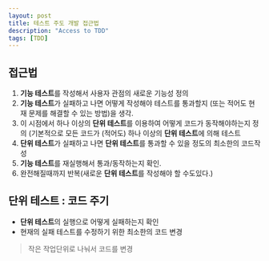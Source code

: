 ```yaml
---
layout: post
title: 테스트 주도 개발 접근법
description: "Access to TDD"
tags: [TDD]
---
```

## 접근법
1. **기능 테스트**를 작성해서 사용자 관점의 새로운 기능성 정의
2. **기능 테스트**가 실패하고 나면 어떻게 작성해야 테스트를 통과할지 (또는 적어도 현재 문제를 해결할 수 있는 방법)을 생각. 
3. 이 시점에서 하나 이상의 **단위 테스트**를 이용하여 어떻게 코드가 동작해야하는지 정의 (기본적으로 모든 코드가 (적어도) 하나 이상의 **단위 테스트**에 의해 테스트
4. **단위 테스트**가 실패하고 나면 **단위 테스트**를 통과할 수 있을 정도의 최소한의 코드작성
5. **기능 테스트**를 재실행해서 통과/동작하는지 확인. 
6. 완전해질때까지 반복(새로운 **단위 테스트**를 작성해야 할 수도있다.)

## 단위 테스트 : 코드 주기
- **단위 테스트**의 실행으로 어떻게 실패하는지 확인
- 현재의 실패 테스트를 수정하기 위한 최소한의 코드 변경
> 작은 작업단위로 나눠서 코드를 변경
